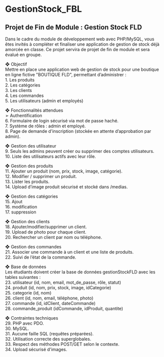 # GestionStock_FBL

<h2>Projet de Fin de Module : Gestion Stock FLD</h2>
<p>Dans le cadre du module de développement web avec PHP/MySQL, vous êtes 
invités à compléter et finaliser une application de gestion de stock déjà amorcée 
en classe. Ce projet servira de projet de fin de module et sera évalué en 
groupe.</p>
<p>❖  Objectif <br>
Mettre en place une application web de gestion de stock pour une 
boutique en ligne fictive "BOUTIQUE FLD", permettant 
d’administrer : <br>
1. Les produits <br>
2. Les catégories <br>
3. Les clients <br>
4. Les commandes <br>
5. Les utilisateurs (admin et employés)</p>
<p>❖  Fonctionnalités attendues <br>
➢  Authentification <br>
6. Formulaire de login sécurisé via mot de passe haché. <br>
7. Système de rôles : admin et employé. <br>
8. Page de demande d'inscription (stockée en attente d’approbation
par admin).</p>
<p>❖ Gestion des utilisateur <br>
9. Seuls les admins peuvent créer ou supprimer des comptes 
utilisateurs. <br>
10. Liste des utilisateurs actifs avec leur rôle. </p>
<p>❖ Gestion des produits<br>
11. Ajouter un produit (nom, prix, stock, image, catégorie). <br>
12. Modifier / supprimer un produit. <br>
13. Lister les produits. <br>
14. Upload d’image produit sécurisé et stocké dans /medias.</p>
<p>❖ Gestion des catégories <br>
15. Ajout <br>
16. modification <br>
17. suppression  </p>
<p>❖ Gestion des clients <br>
18. Ajouter/modifier/supprimer un client.<br> 
19. Upload de photo pour chaque client. <br>
20. Rechercher un client par nom ou téléphone. </p>
<p>❖ Gestion des commandes <br>
21. Associer une commande à un client et une liste de produits. <br>
22. Suivi de l’état de la commande. </p>
<p>❖ Base de données <br>
Les étudiants doivent créer la base de données gestionStockFLD avec les tables 
suivantes : <br>
23. utilisateur (id, nom, email, mot_de_passe, rôle, statut) <br>
24. produit (id, nom, prix, stock, image, idCategorie) <br>
25. categorie (id, nom) <br>
26. client (id, nom, email, téléphone, photo) <br>
27. commande (id, idClient, dateCommande) <br>
28. commande_produit (idCommande, idProduit, quantite) </p>
<p>❖ Contraintes techniques <br>
29. PHP avec PDO. <br>
30. MySQL. <br>
31. Aucune faille SQL (requêtes préparées). <br>
32. Utilisation correcte des superglobales.<br>
33. Respect des méthodes POST/GET selon le contexte. <br>
34. Upload sécurisé d'images. </p>
